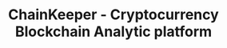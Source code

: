 ---
layout: gsoc
categories: gsoc2018
divid: chainkeeper
title:  ChainKeeper - Cryptocurrency Blockchain Analytic platform
description: BlockSci is a blockchain explorer and it enables fast and expressive analysis of Bitcoin’s and many other cryptocurrency blockchains. ChainKeeper is a web application for technical and non-technical users. They can configure the ChainKeeper's data path to BlockSci data and run the web application. In the web application it need to have static data explorer and dynamic data explore like Jupyter Notebook. Multiple users should be able perform analysis simultaneously in python sessions.
githuburl: https://github.com/scorelab/ChainKeeper
requiredknowledge: Blockchain, Bitcoin, C++, Python
possiblementors: TBA
---